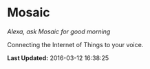 # Mosaic
*Alexa, ask Mosaic for good morning*

Connecting the Internet of Things to your voice.

**Last Updated:** 2016-03-12 16:38:25